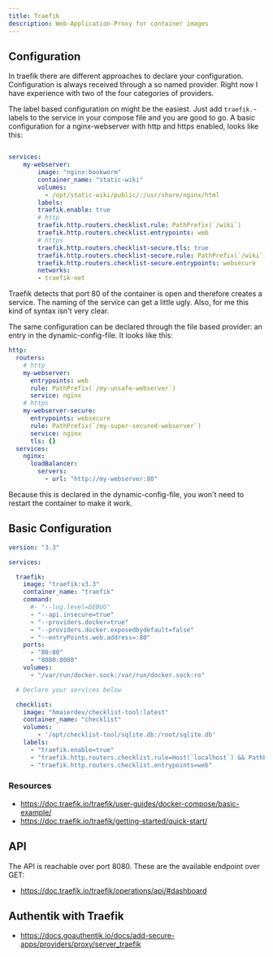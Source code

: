 ```yaml
---
title: Traefik
description: Web-Application-Proxy for container images
---
```


## Configuration
In traefik there are different approaches to declare your configuration.
Configuration is always received through a so named provider. Right now I have experience with two of the four categories of providers.

The label based configuration on might be the easiest. Just add `traefik.`-labels to the service in your compose file and you are good to go.
A basic configuration for a nginx-webserver with http and https enabled, looks like this:
```yaml

services:
    my-webserver:
        image: "nginx:bookworm"
        container_name: "static-wiki"
        volumes:
          - /opt/static-wiki/public/:/usr/share/nginx/html
        labels:
        traefik.enable: true
        # http
        traefik.http.routers.checklist.rule: PathPrefix(`/wiki`)
        traefik.http.routers.checklist.entrypoints: web
        # https
        traefik.http.routers.checklist-secure.tls: true
        traefik.http.routers.checklist-secure.rule: PathPrefix(`/wiki`)
        traefik.http.routers.checklist-secure.entrypoints: websecure
        networks:
        - traefik-net
```
Traefik detects that port 80 of the container is open and therefore creates a service. The naming of the service can get a little ugly.
Also, for me this kind of syntax isn't very clear.

The same configuration can be declared through the file based provider: an entry in the dynamic-config-file. It looks like this:
```yaml
http:
  routers:
    # http
    my-webserver:
      entrypoints: web
      rule: PathPrefix(`/my-unsafe-webserver`)
      service: nginx
    # https
    my-webserver-secure:
      entrypoints: websecure
      rule: PathPrefix(`/my-super-secured-webserver`)
      service: nginx
      tls: {}
  services:
    nginx:
      loadBalancer:
        servers:
          - url: "http://my-webserver:80"
```
Because this is declared in the dynamic-config-file, you won't need to restart the container to make it work.

## Basic Configuration

```yaml
version: "3.3"

services:

  traefik:
    image: "traefik:v3.3"
    container_name: "traefik"
    command:
      #- "--log.level=DEBUG"
      - "--api.insecure=true"
      - "--providers.docker=true"
      - "--providers.docker.exposedbydefault=false"
      - "--entryPoints.web.address=:80"
    ports:
      - "80:80"
      - "8080:8080"
    volumes:
      - "/var/run/docker.sock:/var/run/docker.sock:ro"

  # Declare your services below

  checklist:
    image: "hmaierdev/checklist-tool:latest"
    container_name: "checklist"
    volumes:
        - '/opt/checklist-tool/sqlite.db:/root/sqlite.db'
    labels:
      - "traefik.enable=true"
      - "traefik.http.routers.checklist.rule=Host(`localhost`) && PathPrefix(`/checklist`)"
      - "traefik.http.routers.checklist.entrypoints=web"
```


### Resources

- https://doc.traefik.io/traefik/user-guides/docker-compose/basic-example/
- https://doc.traefik.io/traefik/getting-started/quick-start/

## API

The API is reachable over port 8080. These are the available endpoint over GET:

- https://doc.traefik.io/traefik/operations/api/#dashboard


## Authentik with Traefik

- https://docs.goauthentik.io/docs/add-secure-apps/providers/proxy/server_traefik
